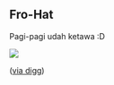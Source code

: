 ## Fro-Hat

Pagi-pagi udah ketawa :D

![](http://kriwil.com/images/4.jpg)

([via digg](http://digg.com/comedy/Creativity_8))

<!-- {"time": "2008-02-26 16:07:56", "title": "Fro-Hat"} -->
